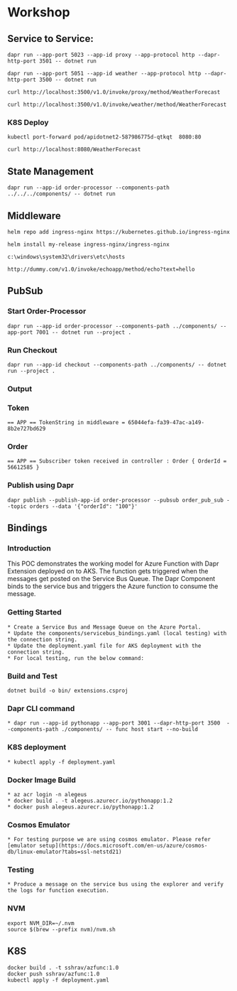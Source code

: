 # Workshop

## Service to Service:

    dapr run --app-port 5023 --app-id proxy --app-protocol http --dapr-http-port 3501 -- dotnet run

    dapr run --app-port 5051 --app-id weather --app-protocol http --dapr-http-port 3500 -- dotnet run

    curl http://localhost:3500/v1.0/invoke/proxy/method/WeatherForecast

    curl http://localhost:3500/v1.0/invoke/weather/method/WeatherForecast

### K8S Deploy

    kubectl port-forward pod/apidotnet2-587986775d-qtkqt  8080:80

    curl http://localhost:8080/WeatherForecast

## State Management

    dapr run --app-id order-processor --components-path ../../../components/ -- dotnet run

## Middleware

    helm repo add ingress-nginx https://kubernetes.github.io/ingress-nginx

    helm install my-release ingress-nginx/ingress-nginx   

    c:\windows\system32\drivers\etc\hosts

    http://dummy.com/v1.0/invoke/echoapp/method/echo?text=hello


## PubSub

### Start Order-Processor 
    dapr run --app-id order-processor --components-path ../components/ --app-port 7001 -- dotnet run --project .

### Run Checkout

    dapr run --app-id checkout --components-path ../components/ -- dotnet run --project .

### Output

### Token

    == APP == TokenString in middleware = 65044efa-fa39-47ac-a149-8b2e727bd629

### Order

    == APP == Subscriber token received in controller : Order { OrderId = 56612585 }

### Publish using Dapr
    dapr publish --publish-app-id order-processor --pubsub order_pub_sub --topic orders --data '{"orderId": "100"}'

## Bindings

### Introduction 

This POC demonstrates the working model for Azure Function with Dapr Extension deployed on to AKS. The function gets triggered when the messages get posted on the Service Bus Queue. The Dapr Component binds to the service bus and triggers the Azure function to consume the message. 

### Getting Started

    * Create a Service Bus and Message Queue on the Azure Portal.
    * Update the components/servicebus_bindings.yaml (local testing) with the connection string.
    * Update the deployment.yaml file for AKS deployment with the connection string.
    * For local testing, run the below command:

### Build and Test

    dotnet build -o bin/ extensions.csproj

### Dapr CLI command
    * dapr run --app-id pythonapp --app-port 3001 --dapr-http-port 3500  --components-path ./components/ -- func host start --no-build

### K8S deployment

    * kubectl apply -f deployment.yaml

### Docker Image Build
    * az acr login -n alegeus
    * docker build . -t alegeus.azurecr.io/pythonapp:1.2
    * docker push alegeus.azurecr.io/pythonapp:1.2    

### Cosmos Emulator
    * For testing purpose we are using cosmos emulator. Please refer [emulator setup](https://docs.microsoft.com/en-us/azure/cosmos-db/linux-emulator?tabs=ssl-netstd21)

### Testing

    * Produce a message on the service bus using the explorer and verify the logs for function execution.

### NVM 
    export NVM_DIR=~/.nvm
    source $(brew --prefix nvm)/nvm.sh

## K8S

    docker build . -t sshrav/azfunc:1.0
    docker push sshrav/azfunc:1.0
    kubectl apply -f deployment.yaml

